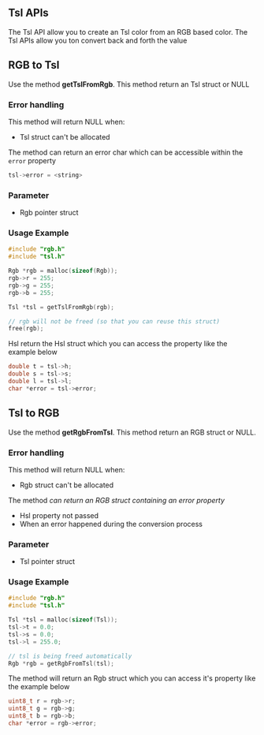 ## Tsl APIs

The Tsl API allow you to create an Tsl color from an RGB based color. The Tsl APIs allow you ton convert back and forth the value

## RGB to Tsl

Use the method **getTslFromRgb**. This method return an Tsl struct or NULL

### Error handling

This method will return NULL when:

- Tsl struct can't be allocated

The method can return an error char which can be accessible within the `error` property

```c
tsl->error = <string>
```

### Parameter

- Rgb pointer struct

### Usage Example

```c
#include "rgb.h"
#include "tsl.h"

Rgb *rgb = malloc(sizeof(Rgb));
rgb->r = 255;
rgb->g = 255;
rgb->b = 255;

Tsl *tsl = getTslFromRgb(rgb);

// rgb will not be freed (so that you can reuse this struct)
free(rgb);
```

Hsl return the Hsl struct which you can access the property like the example below

```c
double t = tsl->h;
double s = tsl->s;
double l = tsl->l;
char *error = tsl->error;
```

## Tsl to RGB

Use the method **getRgbFromTsl**. This method return an RGB struct or NULL.

### Error handling

This method will return NULL when:

- Rgb struct can't be allocated

The method *can return an RGB struct containing an error property*

- Hsl property not passed
- When an error happened during the conversion process

### Parameter

- Tsl pointer struct

### Usage Example

```c
#include "rgb.h"
#include "tsl.h"

Tsl *tsl = malloc(sizeof(Tsl));
tsl->t = 0.0;
tsl->s = 0.0;
tsl->l = 255.0;

// tsl is being freed automatically
Rgb *rgb = getRgbFromTsl(tsl);
```

The method will return an Rgb struct which you can access it's property like the example below

```c
uint8_t r = rgb->r;
uint8_t g = rgb->g;
uint8_t b = rgb->b;
char *error = rgb->error;
```



